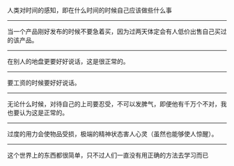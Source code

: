人类对时间的感知，即在什么时间的时候自己应该做些什么事
___
当一个产品刚好发布的时候不要急着买，因为过两天体定会有人低价出售自己买过的该产品。
___
在别人的地盘更要好好说话，这是很正常的。
___
要工资的时候要好好说话。
___
无论什么时候，对待自己的上司要忍受，不可以发脾气，即便他有千万个不对，我也要认为这是正常的。
___
过度的用力会使物品受损，极端的精神状态害人心灵（虽然也能够使人惊醒）。
___
这个世界上的东西都很简单，只不过人们一直没有用正确的方法去学习而已